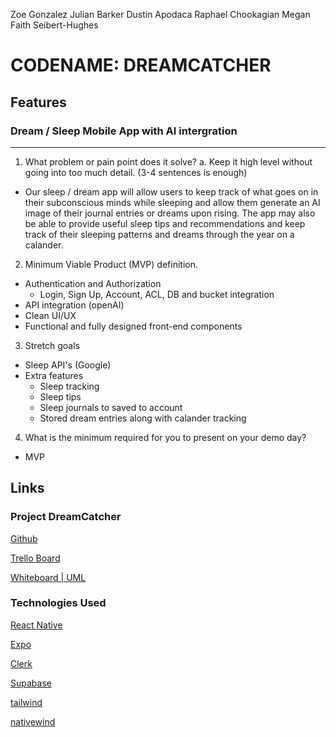 Zoe Gonzalez
Julian Barker
Dustin Apodaca
Raphael Chookagian
Megan Faith Seibert-Hughes

# CODENAME: DREAMCATCHER

## Features

### Dream / Sleep Mobile App with AI intergration

---

1. What problem or pain point does it solve? a. Keep it high level without going into too much detail. (3-4 sentences is enough)

- Our sleep / dream app will allow users to keep track of what goes on in their subconscious minds while sleeping and allow them generate an AI image of their journal entries or dreams upon rising. The app may also be able to provide useful sleep tips and recommendations and keep track of their sleeping patterns and dreams through the year on a calander.

2. Minimum Viable Product (MVP) definition.

- Authentication and Authorization
  - Login, Sign Up, Account, ACL, DB and bucket integration
- API integration (openAI)
- Clean UI/UX
- Functional and fully designed front-end components


3. Stretch goals

- Sleep API's (Google)
- Extra features
  - Sleep tracking
  - Sleep tips
  - Sleep journals to saved to account
  - Stored dream entries along with calander tracking

4. What is the minimum required for you to present on your demo day?

- MVP

## Links

### Project DreamCatcher

[Github](https://github.com/DJRMZ/DreamCatcher)

[Trello Board](https://trello.com/b/mMaqS3zv/dreamers)

[Whiteboard | UML](https://www.figma.com/file/QyzI6kh0zmEUBHKJB7KrFX/Project-DreamCatcher?node-id=0%3A1&t=Ox0v8YmWvbhF9jum-0)

### Technologies Used

[React Native](https://reactnative.dev/docs/environment-setup)

[Expo](https://docs.expo.dev/)

[Clerk](https://clerk.dev/docs/quickstarts/get-started-with-expo)

[Supabase](https://supabase.com/docs/guides/getting-started/tutorials/with-expo)

[tailwind](https://tailwindcss.com/docs/installation)

[nativewind](https://www.nativewind.dev/)
